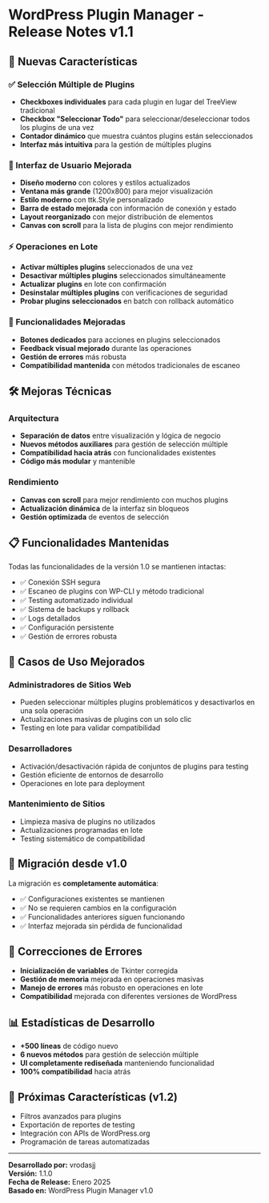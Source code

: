 # WordPress Plugin Manager - Release Notes v1.1

## 🎉 Nuevas Características

### ✅ Selección Múltiple de Plugins
- **Checkboxes individuales** para cada plugin en lugar del TreeView tradicional
- **Checkbox "Seleccionar Todo"** para seleccionar/deseleccionar todos los plugins de una vez
- **Contador dinámico** que muestra cuántos plugins están seleccionados
- **Interfaz más intuitiva** para la gestión de múltiples plugins

### 🎨 Interfaz de Usuario Mejorada
- **Diseño moderno** con colores y estilos actualizados
- **Ventana más grande** (1200x800) para mejor visualización
- **Estilo moderno** con ttk.Style personalizado
- **Barra de estado mejorada** con información de conexión y estado
- **Layout reorganizado** con mejor distribución de elementos
- **Canvas con scroll** para la lista de plugins con mejor rendimiento

### ⚡ Operaciones en Lote
- **Activar múltiples plugins** seleccionados de una vez
- **Desactivar múltiples plugins** seleccionados simultáneamente
- **Actualizar plugins** en lote con confirmación
- **Desinstalar múltiples plugins** con verificaciones de seguridad
- **Probar plugins seleccionados** en batch con rollback automático

### 🔧 Funcionalidades Mejoradas
- **Botones dedicados** para acciones en plugins seleccionados
- **Feedback visual mejorado** durante las operaciones
- **Gestión de errores** más robusta
- **Compatibilidad mantenida** con métodos tradicionales de escaneo

## 🛠️ Mejoras Técnicas

### Arquitectura
- **Separación de datos** entre visualización y lógica de negocio
- **Nuevos métodos auxiliares** para gestión de selección múltiple
- **Compatibilidad hacia atrás** con funcionalidades existentes
- **Código más modular** y mantenible

### Rendimiento
- **Canvas con scroll** para mejor rendimiento con muchos plugins
- **Actualización dinámica** de la interfaz sin bloqueos
- **Gestión optimizada** de eventos de selección

## 📋 Funcionalidades Mantenidas

Todas las funcionalidades de la versión 1.0 se mantienen intactas:
- ✅ Conexión SSH segura
- ✅ Escaneo de plugins con WP-CLI y método tradicional
- ✅ Testing automatizado individual
- ✅ Sistema de backups y rollback
- ✅ Logs detallados
- ✅ Configuración persistente
- ✅ Gestión de errores robusta

## 🎯 Casos de Uso Mejorados

### Administradores de Sitios Web
- Pueden seleccionar múltiples plugins problemáticos y desactivarlos en una sola operación
- Actualizaciones masivas de plugins con un solo clic
- Testing en lote para validar compatibilidad

### Desarrolladores
- Activación/desactivación rápida de conjuntos de plugins para testing
- Gestión eficiente de entornos de desarrollo
- Operaciones en lote para deployment

### Mantenimiento de Sitios
- Limpieza masiva de plugins no utilizados
- Actualizaciones programadas en lote
- Testing sistemático de compatibilidad

## 🔄 Migración desde v1.0

La migración es **completamente automática**:
- ✅ Configuraciones existentes se mantienen
- ✅ No se requieren cambios en la configuración
- ✅ Funcionalidades anteriores siguen funcionando
- ✅ Interfaz mejorada sin pérdida de funcionalidad

## 🐛 Correcciones de Errores

- **Inicialización de variables** de Tkinter corregida
- **Gestión de memoria** mejorada en operaciones masivas
- **Manejo de errores** más robusto en operaciones en lote
- **Compatibilidad** mejorada con diferentes versiones de WordPress

## 📊 Estadísticas de Desarrollo

- **+500 líneas** de código nuevo
- **6 nuevos métodos** para gestión de selección múltiple
- **UI completamente rediseñada** manteniendo funcionalidad
- **100% compatibilidad** hacia atrás

## 🚀 Próximas Características (v1.2)

- Filtros avanzados para plugins
- Exportación de reportes de testing
- Integración con APIs de WordPress.org
- Programación de tareas automatizadas

---

**Desarrollado por:** vrodasjj  
**Versión:** 1.1.0  
**Fecha de Release:** Enero 2025  
**Basado en:** WordPress Plugin Manager v1.0